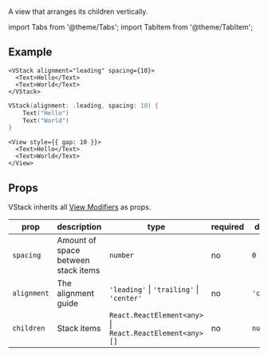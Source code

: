 ---
---

A view that arranges its children vertically.

import Tabs from '@theme/Tabs';
import TabItem from '@theme/TabItem';

## Example

<Tabs>
<TabItem value="srn" label="swiftui-react-native">

```tsx
<VStack alignment="leading" spacing={10}>
  <Text>Hello</Text>
  <Text>World</Text>
</VStack>
```

</TabItem>
<TabItem value="swiftui" label="SwiftUI">

```swift
VStack(alignment: .leading, spacing: 10) {
    Text("Hello")
    Text("World")
}
```

</TabItem>
<TabItem value="react-native" label="React Native">

```tsx
<View style={{ gap: 10 }}>
  <Text>Hello</Text>
  <Text>World</Text>
</View>
```

</TabItem>
</Tabs>

## Props

VStack inherits all [View Modifiers](../08-modifiers.md#full-list) as props.

| prop        | description                         | type                                                         | required | default    |
| ----------- | ----------------------------------- | ------------------------------------------------------------ | -------- | ---------- |
| `spacing`   | Amount of space between stack items | `number`                                                     | no       | `0`        |
| `alignment` | The alignment guide                 | `'leading'` &#124; `'trailing'` &#124; `'center'`            | no       | `'center'` |
| `children`  | Stack items                         | `React.ReactElement<any>` &#124; `React.ReactElement<any>[]` | no       | `null`     |
